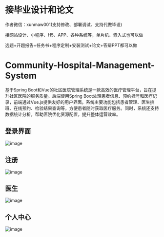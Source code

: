 # 接毕业设计和论文
作者微信：xunmaw001(支持修改、部署调试、支持代做毕设)

接网站设计、小程序、H5、APP、各种系统等，单片机、嵌入式也可以做

选题+开题报告+任务书+程序定制+安装测试+论文+答辩PPT都可以做
# Community-Hospital-Management-System
基于Spring Boot和Vue的社区医院管理系统是一款高效的医疗管理平台，旨在提升社区医院的服务质量。后端使用Spring Boot处理患者信息、预约挂号和医疗记录，前端通过Vue.js提供友好的用户界面。系统主要功能包括患者管理、医生排班、在线预约、检验结果查询等，方便患者随时获取医疗服务。同时，系统还支持数据统计分析，帮助医院优化资源配置，提升整体运营效率。
## 登录界面
![image](https://github.com/user-attachments/assets/92b8667b-a855-4eb6-a4d2-46fdaefd4c41)
## 注册
![image](https://github.com/user-attachments/assets/7aa088ab-375b-43cf-9d92-2d0e3f8a6be7)
## 医生
![image](https://github.com/user-attachments/assets/29f7bf4e-b7fb-4dbb-9568-1dc0843c3c69)
## 个人中心
![image](https://github.com/user-attachments/assets/5217c68a-1681-478c-84c3-551a0c93d988)
